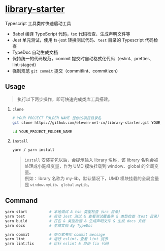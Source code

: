 # [library-starter](https://github.com/eleven-net-cn/library-starter)

Typescript 工具类库快速启动工具

- Babel 编译 TypeScript 代码，tsc 代码检查、生成声明文件等
- Jest 单元测试，使用 ts-jest 转换测试代码、`test` 目录的 Typescript 代码检查
- TypeDoc 自动生成文档
- 保持统一的代码规范，commit 提交时自动格式化代码（eslint、prettier、lint-staged）
- 强制规范 `git commit` 提交（commitlint、commitizen）

## Usage

> 执行以下两步操作，即可快速完成类库工具搭建。

1. `clone`

   ```sh
   # YOUR_PROJECT_FOLDER_NAME 是你的项目目录名
   git clone https://github.com/eleven-net-cn/library-starter.git YOUR_PROJECT_FOLDER_NAME

   cd YOUR_PROJECT_FOLDER_NAME
   ```

2. `install`

   ```sh
   yarn / yarn install
   ```

   > `install` 安装完包以后，会提示输入 library 名称，该 library 名称会被处理成小驼峰变量，作为 UMD 模块挂载到 window、global 的全局变量。  
   > 例如：library 名称为 my-lib，默认情况下，UMD 模块挂载的全局变量是 `window.myLib`、`global.myLib`。

## Command

```sh
yarn start          # 本地调试 & tsc 类型检查（src 目录）
yarn test           # 启动 Jest 测试 & 查看测试覆盖率 & 类型检查（test 目录）
yarn build          # 打包 & 类型检查 & 生成声明文件 & 生成 docs 文档
yarn docs           # 生成文档 By TypeDoc

yarn commit         # 交互式书写 commit message
yarn lint           # 运行 eslint，查看 lint 提示
yarn lint:fix       # 运行 eslint & 自动 fix 代码
```
